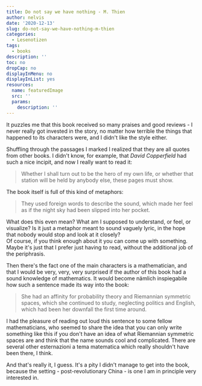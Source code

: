 ```yaml
---
title: Do not say we have nothing - M. Thien
author: nelvis
date: '2020-12-13'
slug: do-not-say-we-have-nothing-m-thien
categories:
  - Lesenotizen
tags:
  - books
description: ''
toc: no
dropCap: no
displayInMenu: no
displayInList: yes
resources:
  name: featuredImage
  src: ''
  params:
    description: ''
---
```


It puzzles me that this book received so many praises and good reviews - I never really got invested in the story, no matter how terrible the things that happened to its characters were, and I didn't like the style either.

Shuffling through the passages I marked I realized that they are all quotes from other books. I didn't know, for example, that *David Copperfield* had such a nice incipit, and now I really want to read it:
> Whether I shall turn out to be the hero of my own life, or whether that station will be held by anybody else, these pages must show.

The book itself is full of this kind of metaphors:
> They used foreign words to describe the sound, which made her feel as if the night sky had been slipped into her pocket.

What does this even mean? What am I supposed to understand, or feel, or visualize? Is it just a metaphor meant to sound vaguely lyric, in the hope that nobody would stop and look at it closely?\
Of course, if you think enough about it you can come up with something. Maybe it's just that I prefer just having to read, without the additional job of the periphrasis.

Then there's the fact one of the main characters is a mathematician, and that I would be very, very, very surprised if the author of this book had a sound knowledge of mathematics. It would become nämlich inspiegabile how such a sentence made its way into the book:
> She had an affinity for probability theory and Riemannian symmetric spaces, which she continued to study, neglecting politics and English, which had been her downfall the first time around.

I had the pleasure of reading out loud this sentence to some fellow mathematicians, who seemed to share the idea that you can only write something like this if you don't have an idea of what Riemannian symmetric spaces are and think that the name sounds cool and complicated. There are several other esternazioni a tema matematica which really shouldn't have been there, I think.

And that's really it, I guess. It's a pity I didn't manage to get into the book, because the setting - post-revolutionary China - is one I am in principle very interested in.